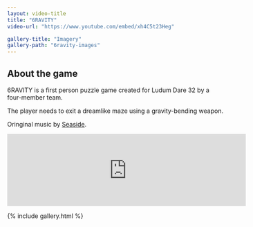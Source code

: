 ```yaml
---
layout: video-title
title: "6RAVITY"
video-url: "https://www.youtube.com/embed/xh4C5t23Heg"

gallery-title: "Imagery"
gallery-path: "6ravity-images"
---
```


About the game
--------------

6RAVITY is a first person puzzle game created for Ludum Dare 32 by a four-member team.

The player needs to exit a dreamlike maze using a gravity-bending weapon.

Oringinal music by [Seaside](http://fb.com/seasidesounds).

<iframe class="itch-frame" src="https://itch.io/embed/23939" width="552" height="167" frameborder="0"></iframe>

{% include gallery.html %}
